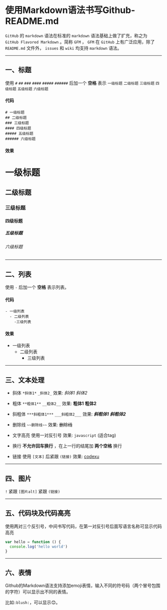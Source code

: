 # 使用Markdown语法书写Github-README.md

`GitHub` 的 `markdown` 语法在标准的 `markdown` 语法基础上做了扩充，称之为 `GitHub Flavored Markdown` 。简称 `GFM` ， `GFM` 在 `GitHub` 上有广泛应用，除了 `README.md` 文件外， `issues` 和 `wiki` 均支持 `markdown` 语法。

***

## 一、标题

使用 `#` `##` `###` `####` `#####` `######` 后加一个 **空格** 表示 `一级标题` `二级标题` `三级标题` `四级标题` `五级标题` `六级标题`

#### 代码
```
# 一级标题
## 二级标题
### 三级标题
#### 四级标题
##### 五级标题
###### 六级标题
```
#### 效果

# 一级标题
## 二级标题
### 三级标题
#### 四级标题
##### 五级标题
###### 六级标题

***

## 二、列表

使用 `-` 后加一个 **空格** 表示列表。

#### 代码
```
- 一级列表
  - 二级列表
    -三级列表
```

#### 效果

- 一级列表
  - 二级列表
    - 三级列表

***

## 三、文本处理

- 斜体 `*斜体1*` `_斜体2_` 效果: *斜体1* _斜体2_

- 粗体 `**粗体1**` `__粗体2__` 效果: **粗体1** __粗体2__

- 斜粗体 `***斜粗体1***` `___斜粗体2___` 效果: ***斜粗体1*** ___斜粗体2___

- 删除线 `~~删除线~~` 效果: ~~删除线~~

- 文字高亮 使用一对反引号 效果: `javascript` (适合tag)

- 换行 **不允许回车换行** ，在上一行的结尾加 **两个空格** 换行

- 链接 使用 `[文本]` 后紧跟 `(链接)` 效果: [codexu](https://github.com/bdxing/README)

***

## 四、图片

`!` 紧跟 `[图片alt]` 紧跟 `(链接)`

***

## 五、代码块及代码高亮

使用两对三个反引号，中间书写代码，在第一对反引号后面写语言名称可显示代码高亮

``` javascript
var hello = function () {
  console.log('hello world')
}
```

***

## 六、表情

Github的Markdown语法支持添加emoji表情，输入不同的符号码（两个冒号包围的字符）可以显示出不同的表情。

比如`:blush:`，可以显示:blush:。
